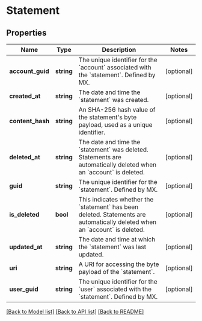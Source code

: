 # Statement

## Properties
Name | Type | Description | Notes
------------ | ------------- | ------------- | -------------
**account_guid** | **string** | The unique identifier for the &#x60;account&#x60; associated with the &#x60;statement&#x60;. Defined by MX. | [optional] 
**created_at** | **string** | The date and time the &#x60;statement&#x60; was created. | [optional] 
**content_hash** | **string** | An SHA-256 hash value of the statement&#39;s byte payload, used as a unique identifier. | [optional] 
**deleted_at** | **string** | The date and time the &#x60;statement&#x60; was deleted. Statements are automatically deleted when an &#x60;account&#x60; is deleted. | [optional] 
**guid** | **string** | The unique identifier for the &#x60;statement&#x60;. Defined by MX. | [optional] 
**is_deleted** | **bool** | This indicates whether the &#x60;statement&#x60; has been deleted. Statements are automatically deleted when an &#x60;account&#x60; is deleted. | [optional] 
**updated_at** | **string** | The date and time at which the &#x60;statement&#x60; was last updated. | [optional] 
**uri** | **string** | A URI for accessing the byte payload of the &#x60;statement&#x60;. | [optional] 
**user_guid** | **string** | The unique identifier for the &#x60;user&#x60; associated with the &#x60;statement&#x60;.  Defined by MX. | [optional] 

[[Back to Model list]](../README.md#documentation-for-models) [[Back to API list]](../README.md#documentation-for-api-endpoints) [[Back to README]](../README.md)


